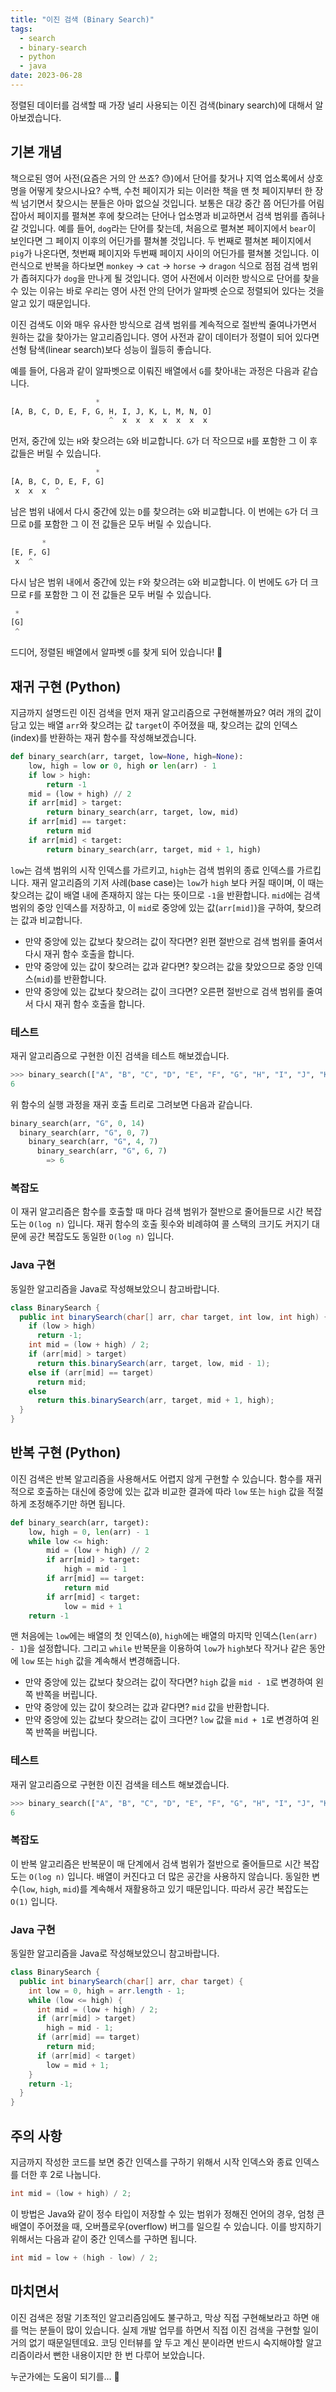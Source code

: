```yaml
---
title: "이진 검색 (Binary Search)"
tags:
  - search
  - binary-search
  - python
  - java
date: 2023-06-28
---
```


정렬된 데이터를 검색할 때 가장 널리 사용되는 이진 검색(binary search)에 대해서 알아보겠습니다.

## 기본 개념

책으로된 영어 사전(요즘은 거의 안 쓰죠? 😓)에서 단어를 찾거나 지역 업소록에서 상호명을 어떻게 찾으시나요?
수백, 수천 페이지가 되는 이러한 책을 맨 첫 페이지부터 한 장씩 넘기면서 찾으시는 분들은 아마 없으실 것입니다.
보통은 대강 중간 쯤 어딘가를 어림잡아서 페이지를 펼쳐본 후에 찾으려는 단어나 업소명과 비교하면서 검색 범위를 좁혀나갈 것입니다.
예를 들어, `dog`라는 단어를 찾는데, 처음으로 펼쳐본 페이지에서 `bear`이 보인다면 그 페이지 이후의 어딘가를 펼쳐볼 것입니다.
두 번째로 펼쳐본 페이지에서 `pig`가 나온다면, 첫번째 페이지와 두번째 페이지 사이의 어딘가를 펼쳐볼 것입니다.
이런식으로 반복을 하다보면 `monkey` -> `cat` -> `horse` -> `dragon` 식으로 점점 검색 범위가 좁혀지다가 `dog`을 만나게 될 것입니다.
영어 사전에서 이러한 방식으로 단어를 찾을 수 있는 이유는 바로 우리는 영어 사전 안의 단어가 알파벳 순으로 정렬되어 있다는 것을 알고 있기 때문입니다.

이진 검색도 이와 매우 유사한 방식으로 검색 범위를 계속적으로 절반씩 줄여나가면서 원하는 값을 찾아가는 알고리즘입니다.
영어 사전과 같이 데이터가 정렬이 되어 있다면 선형 탐색(linear search)보다 성능이 월등히 좋습니다.

예를 들어, 다음과 같이 알파벳으로 이뤄진 배열에서 `G`를 찾아내는 과정은 다음과 같습니다.

```py
                   *
[A, B, C, D, E, F, G, H, I, J, K, L, M, N, O]
                      ^  x  x  x  x  x  x  x
```

먼저, 중간에 있는 `H`와 찾으려는 `G`와 비교합니다. `G`가 더 작으므로 `H`를 포함한 그 이 후 값들은 버릴 수 있습니다.

```py
                   *
[A, B, C, D, E, F, G]
 x  x  x  ^
```

남은 범위 내에서 다시 중간에 있는 `D`를 찾으려는 `G`와 비교합니다. 이 번에는 `G`가 더 크므로 `D`를 포함한 그 이 전 값들은 모두 버릴 수 있습니다.

```py
       *
[E, F, G]
 x  ^
```

다시 남은 범위 내에서 중간에 있는 `F`와 찾으려는 `G`와 비교합니다. 이 번에도 `G`가 더 크므로 `F`를 포함한 그 이 전 값들은 모두 버릴 수 있습니다.

```py
 *
[G]
 ^
```

드디어, 정렬된 배열에서 알파벳 `G`를 찾게 되어 있습니다! 🎉

## 재귀 구현 (Python)

지금까지 설명드린 이진 검색을 먼저 재귀 알고리즘으로 구현해볼까요?
여러 개의 값이 담고 있는 배열 `arr`와 찾으려는 값 `target`이 주어졌을 때, 찾으려는 값의 인덱스(index)를 반환하는 재귀 함수를 작성해보겠습니다.

```py
def binary_search(arr, target, low=None, high=None):
    low, high = low or 0, high or len(arr) - 1
    if low > high:
        return -1
    mid = (low + high) // 2
    if arr[mid] > target:
        return binary_search(arr, target, low, mid)
    if arr[mid] == target:
        return mid
    if arr[mid] < target:
        return binary_search(arr, target, mid + 1, high)
```

`low`는 검색 범위의 시작 인덱스를 가르키고, `high`는 검색 범위의 종료 인덱스를 가르킵니다.
재귀 알고리즘의 기저 사례(base case)는 `low`가 `high` 보다 커질 때이며, 이 때는 찾으려는 값이 배열 내에 존재하지 않는 다는 뜻이므로 `-1`을 반환합니다.
`mid`에는 검색 범위의 중앙 인덱스를 저장하고, 이 `mid`로 중앙에 있는 값(`arr[mid]`)을 구하여, 찾으려는 값과 비교합니다.

- 만약 중앙에 있는 값보다 찾으려는 값이 작다면? 왼편 절반으로 검색 범위를 줄여서 다시 재귀 함수 호출을 합니다.
- 만약 중앙에 있는 값이 찾으려는 값과 같다면? 찾으려는 값을 찾았으므로 중앙 인덱스(`mid`)를 반환합니다.
- 만약 중앙에 있는 값보다 찾으려는 값이 크다면? 오른편 절반으로 검색 범위를 줄여서 다시 재귀 함수 호출을 합니다.

### 테스트

재귀 알고리즘으로 구현한 이진 검색을 테스트 해보겠습니다.

```py
>>> binary_search(["A", "B", "C", "D", "E", "F", "G", "H", "I", "J", "K", "L", "N", "O", "P"], "G")
6
```

위 함수의 실행 과정을 재귀 호출 트리로 그려보면 다음과 같습니다.

```py
binary_search(arr, "G", 0, 14)
  binary_search(arr, "G", 0, 7)
    binary_search(arr, "G", 4, 7)
      binary_search(arr, "G", 6, 7)
        => 6
```

### 복잡도

이 재귀 알고리즘은 함수를 호출할 때 마다 검색 범위가 절반으로 줄어들므로 시간 복잡도는 `O(log n)` 입니다.
재귀 함수의 호출 횟수와 비례햐여 콜 스택의 크기도 커지기 대문에 공간 복잡도도 동일한 `O(log n)` 입니다.

### Java 구현

동일한 알고리즘을 Java로 작성해보았으니 참고바랍니다.

```java
class BinarySearch {
  public int binarySearch(char[] arr, char target, int low, int high) {
    if (low > high)
      return -1;
    int mid = (low + high) / 2;
    if (arr[mid] > target)
      return this.binarySearch(arr, target, low, mid - 1);
    else if (arr[mid] == target)
      return mid;
    else
      return this.binarySearch(arr, target, mid + 1, high);
  }
}
```

## 반복 구현 (Python)

이진 검색은 반복 알고리즘을 사용해서도 어렵지 않게 구현할 수 있습니다.
함수를 재귀적으로 호출하는 대신에 중앙에 있는 값과 비교한 결과에 따라 `low` 또는 `high` 값을 적절하게 조정해주기만 하면 됩니다.

```py
def binary_search(arr, target):
    low, high = 0, len(arr) - 1
    while low <= high:
        mid = (low + high) // 2
        if arr[mid] > target:
            high = mid - 1
        if arr[mid] == target:
            return mid
        if arr[mid] < target:
            low = mid + 1
    return -1
```

맨 처음에는 `low`에는 배열의 첫 인덱스(`0`), `high`에는 배열의 마지막 인덱스(`len(arr) - 1`)을 설정합니다.
그리고 `while` 반복문을 이용하여 `low`가 `high`보다 작거나 같은 동안에 `low` 또는 `high` 값을 계속해서 변경해줍니다.

- 만약 중앙에 있는 값보다 찾으려는 값이 작다면? `high` 값을 `mid - 1`로 변경하여 왼쪽 반쪽을 버립니다.
- 만약 중앙에 있는 값이 찾으려는 값과 같다면? `mid` 값을 반환합니다.
- 만약 중앙에 있는 값보다 찾으려는 값이 크다면? `low` 값을 `mid + 1`로 변경하여 왼쪽 반쪽을 버립니다.

### 테스트

재귀 알고리즘으로 구현한 이진 검색을 테스트 해보겠습니다.

```py
>>> binary_search(["A", "B", "C", "D", "E", "F", "G", "H", "I", "J", "K", "L", "N", "O", "P"], "G")
6
```

### 복잡도

이 반복 알고리즘은 반복문이 매 단계에서 검색 범위가 절반으로 줄어들므로 시간 복잡도는 `O(log n)` 입니다.
배열이 커진다고 더 많은 공간을 사용하지 않습니다. 동일한 변수(`low`, `high`, `mid`)를 계속해서 재활용하고 있기 때문입니다. 따라서 공간 복잡도는 `O(1)` 입니다.

### Java 구현

동일한 알고리즘을 Java로 작성해보았으니 참고바랍니다.

```java
class BinarySearch {
  public int binarySearch(char[] arr, char target) {
    int low = 0, high = arr.length - 1;
    while (low <= high) {
      int mid = (low + high) / 2;
      if (arr[mid] > target)
        high = mid - 1;
      if (arr[mid] == target)
        return mid;
      if (arr[mid] < target)
        low = mid + 1;
    }
    return -1;
  }
}
```

## 주의 사항

지금까지 작성한 코드를 보면 중간 인덱스를 구하기 위해서 시작 인덱스와 종료 인덱스를 더한 후 2로 나눕니다.

```java
int mid = (low + high) / 2;
```

이 방법은 Java와 같이 정수 타입이 저장할 수 있는 범위가 정해진 언어의 경우, 엄청 큰 배열이 주어졌을 때, 오버플로우(overflow) 버그를 일으킬 수 있습니다.
이를 방지하기 위해서는 다음과 같이 중간 인덱스를 구하면 됩니다.

```java
int mid = low + (high - low) / 2;
```

## 마치면서

이진 검색은 정말 기초적인 알고리즘임에도 불구하고, 막상 직접 구현해보라고 하면 애를 먹는 분들이 많이 있습니다.
실제 개발 업무를 하면서 직접 이진 검색을 구현할 일이 거의 없기 때문일텐데요.
코딩 인터뷰를 앞 두고 계신 분이라면 반드시 숙지해야할 알고리즘이라서 뻔한 내용이지만 한 번 다루어 보았습니다.

누군가에는 도움이 되기를... 🙂
